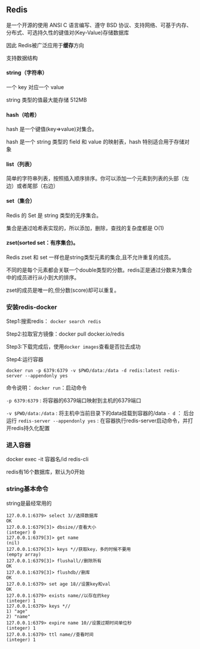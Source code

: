 

## Redis

 是一个开源的使用 ANSI C 语言编写、遵守 BSD 协议、支持网络、可基于内存、分布式、可选持久性的键值对(Key-Value)存储数据库

因此 Redis被广泛应用于**缓存**方向

支持数据结构

#### string（字符串）

一个 key 对应一个 value

string 类型的值最大能存储 512MB

#### hash（哈希）

hash 是一个键值(key=>value)对集合。

 hash 是一个 string 类型的 field 和 value 的映射表，hash 特别适合用于存储对象

#### list（列表）

简单的字符串列表，按照插入顺序排序。你可以添加一个元素到列表的头部（左边）或者尾部（右边）

#### set（集合）

Redis 的 Set 是 string 类型的无序集合。

集合是通过哈希表实现的，所以添加，删除，查找的复杂度都是 O(1)

#### zset(sorted set：有序集合)。

Redis zset 和 set 一样也是string类型元素的集合,且不允许重复的成员。

不同的是每个元素都会关联一个double类型的分数。redis正是通过分数来为集合中的成员进行从小到大的排序。

zset的成员是唯一的,但分数(score)却可以重复。

### 安装redis-docker

Step1:搜索redis：  `docker search redis`

Step2:拉取官方镜像：docker pull docker.io/redis

Step3:下载完成后，使用`docker images`查看是否拉去成功

Step4:运行容器

```
docker run -p 6379:6379 -v $PWD/data:/data -d redis:latest redis-server --appendonly yes
```

命令说明：
 `docker run`：启动命令

`-p 6379:6379` : 将容器的6379端口映射到主机的6379端口

`-v $PWD/data:/data` : 将主机中当前目录下的data挂载到容器的/data
 `- d` ： 后台运行
 `redis-server --appendonly yes` : 在容器执行redis-server启动命令，并打开redis持久化配置

### 进入容器

docker exec -it 容器名/id  redis-cli

redis有16个数据库，默认为0开始

### string基本命令

string是最经常用的

```redis
127.0.0.1:6379> select 3//选择数据库
OK
127.0.0.1:6379[3]> dbsize//查看大小
(integer) 0
127.0.0.1:6379[3]> get name
(nil)
127.0.0.1:6379[3]> keys *//获取key，多的时候不要用
(empty array)
127.0.0.1:6379[3]> flushall//删除所有
OK
127.0.0.1:6379[3]> flushdb//删库
OK
127.0.0.1:6379> set age 18//设置key和val
OK
127.0.0.1:6379> exists name//以存在的key
(integer) 1
127.0.0.1:6379> keys *//
1) "age"
2) "name"
127.0.0.1:6379> expire name 10//设置过期时间单位秒
(integer) 1
127.0.0.1:6379> ttl name//查看时间
(integer) 1
```

